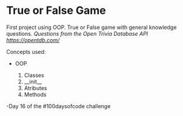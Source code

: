 # True or False Game

First project using OOP. True or False game with general knowledge questions.
*Questions from the Open Trivia Database API https://opentdb.com/*

Concepts used:
<ul>  
<li>OOP</li>   
	<ol>  
		<li>Classes</li>  
		<li>__init__</li> 
		<li>Atributes</li>
		<li>Methods</li> 
	</ol>
</ul>

-Day 16 of the #100daysofcode challenge
